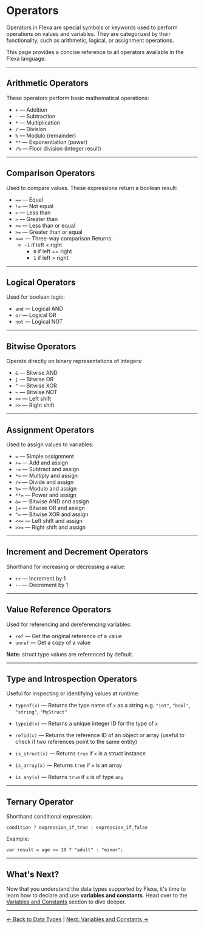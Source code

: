 # Operators

Operators in Flexa are special symbols or keywords used to perform operations on values and variables. They are categorized by their functionality, such as arithmetic, logical, or assignment operations.

This page provides a concise reference to all operators available in the Flexa language.

---

## Arithmetic Operators

These operators perform basic mathematical operations:

- `+` — Addition
- `-` — Subtraction
- `*` — Multiplication
- `/` — Division
- `%` — Modulo (remainder)
- `**` — Exponentiation (power)
- `/%` — Floor division (integer result)

---

## Comparison Operators

Used to compare values. These expressions return a boolean result:

- `==` — Equal
- `!=` — Not equal
- `<` — Less than
- `>` — Greater than
- `<=` — Less than or equal
- `>=` — Greater than or equal
- `<=>` — Three-way comparison
  Returns:
  - `-1` if left < right
    - `0` if left == right
    - `1` if left > right

---

## Logical Operators

Used for boolean logic:

- `and` — Logical AND
- `or` — Logical OR
- `not` — Logical NOT

---

## Bitwise Operators

Operate directly on binary representations of integers:

- `&` — Bitwise AND
- `|` — Bitwise OR
- `^` — Bitwise XOR
- `~` — Bitwise NOT
- `<<` — Left shift
- `>>` — Right shift

---

## Assignment Operators

Used to assign values to variables:

- `=` — Simple assignment
- `+=` — Add and assign
- `-=` — Subtract and assign
- `*=` — Multiply and assign
- `/=` — Divide and assign
- `%=` — Modulo and assign
- `**=` — Power and assign
- `&=` — Bitwise AND and assign
- `|=` — Bitwise OR and assign
- `^=` — Bitwise XOR and assign
- `<<=` — Left shift and assign
- `>>=` — Right shift and assign

---

## Increment and Decrement Operators

Shorthand for increasing or decreasing a value:

- `++` — Increment by 1
- `--` — Decrement by 1

---

## Value Reference Operators

Used for referencing and dereferencing variables:

- `ref` — Get the original reference of a value
- `unref` — Get a copy of a value

**Note:** struct type values are referenced by default.

---

## Type and Introspection Operators

Useful for inspecting or identifying values at runtime:

* `typeof(x)` — Returns the type name of `x` as a string
  e.g. `"int"`, `"bool"`, `"string"`, `"MyStruct"`

* `typeid(x)` — Returns a unique integer ID for the type of `x`

* `refid(x)` — Returns the reference ID of an object or array (useful to check if two references point to the same entity)

* `is_struct(x)` — Returns `true` if `x` is a struct instance

* `is_array(x)` — Returns `true` if `x` is an array

* `is_any(x)` — Returns `true` if `x` is of type `any`

---

## Ternary Operator

Shorthand conditional expression:

```flexa
condition ? expression_if_true : expression_if_false
````

Example:

```flexa
var result = age >= 18 ? "adult" : "minor";
```

---

## What's Next?

Now that you understand the data types supported by Flexa, it's time to learn how to declare and use **variables and constants**. Head over to the [Variables and Constants](variables-and-constants) section to dive deeper.

---

[← Back to Data Types](data-types) | [Next: Variables and Constants →](variables-and-constants)
